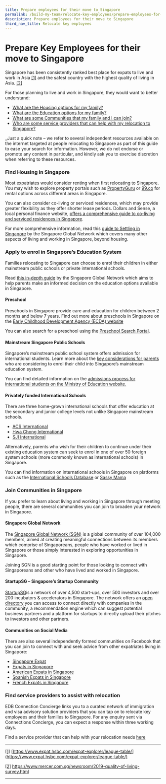 ```yaml
---
title: Prepare employees for their move to Singapore
permalink: /build-my-team/relocate-key-employees/prepare-employees-for-move-to-sg/
description: Prepare employees for their move to Singapore
third_nav_title: Relocate key employees
---
```

# Prepare Key Employees for their move to Singapore


Singapore has been consistently ranked best place for expats to live and work in Asia [\[1\]](#_ftn1) and the safest country with the highest quality of living in Asia. [\[2\]](#_ftn2)

For those planning to live and work in Singapore, they would want to better understand:

* [What are the Housing options for my family?](#find-housing-in-singapore)
* [What are the Education options for my family?](#apply-to-enrol-in-singapores-education-system)
* [What are some Communities that my family and I can join?](#join-communities-in-singapore)
* [Who are some service providers that can help with my relocation to Singapore?](#find-service-providers-to-assist-with-relocation)

_Just a quick note – we refer to several independent resources available on the internet targeted at people relocating to Singapore as part of this guide to ease your search for information. However, we do not endorse or promote any content in particular, and kindly ask you to exercise discretion when referring to these resources.

### Find Housing in Singapore

Most expatriates would consider renting when first relocating to Singapore. You may wish to explore property portals such as <a target="_blank" href="https://www.propertyguru.com.sg/">PropertyGuru</a> or <a target="_blank" href="https://www.99.co/">99.co</a> for rental options across different areas in Singapore.

You can also consider co-living or serviced residences, which may provide greater flexibility as they offer shorter lease periods. Dollars and Sense, a local personal finance website, <a target="_blank" href="https://dollarsandsense.sg/price-guide-co-living-spaces-serviced-apartments/">offers a comprehensive guide to co-living and serviced residences in Singapore</a>.

For more comprehensive information, read this <a target="_blank" href="https://singaporeglobalnetwork.gov.sg/guides/settling-in-sg/">guide to Settling in Singapore</a> by the Singapore Global Network which covers many other aspects of living and working in Singapore, beyond housing.

### Apply to enrol in Singapore’s Education System

Families relocating to Singapore can choose to enrol their children in either mainstream public schools or private international schools.

Read <a target="_blank" href="https://singaporeglobalnetwork.gov.sg/guides/education-in-sg/">this in-depth guide</a> by the Singapore Global Network which aims to help parents make an informed decision on the education options available in Singapore.

#### Preschool

Preschools in Singapore provide care and education for children between 2 months and below 7 years. Find out more about preschools in Singapore on the <a target="_blank" href="https://www.ecda.gov.sg/parents/choosing-a-preschool/choosing-a-preschool-for-your-child">Early Childhood Development Agency (ECDA) website</a>

You can also search for a preschool using the <a target="_blank" href="https://go.gov.sg/ecda-psp">Preschool Search Portal</a>.

#### Mainstream Singapore Public Schools

Singapore’s mainstream public school system offers admission for international students. Learn more about the <a target="_blank" href="https://www.moe.gov.sg/international-students/studying-in-singapore">key considerations for parents</a> who are considering to enrol their child into Singapore’s mainstream education system.

You can find detailed information on the <a target="_blank" href="https://www.moe.gov.sg/international-students/admission">admissions process for international students on the Ministry of Education website.</a>

#### Privately funded International Schools

There are three home-grown international schools that offer education at the secondary and junior college levels not unlike Singapore mainstream schools.

* <a target="_blank" href="http://www.acsinternational.com.sg/">ACS International </a>
* <a target="_blank" href="http://www.hcis.edu.sg/">Hwa Chong International </a>
* <a target="_blank" href="http://www.sji-international.com.sg/">SJI International </a>

Alternatively, parents who wish for their children to continue under their existing education system can seek to enrol in one of over 50 foreign system schools (more commonly known as international schools) in Singapore.

You can find information on international schools in Singapore on platforms such as the <a target="_blank" href="https://www.international-schools-database.com/in/singapore">International Schools Database</a> or <a target="_blank" href="https://www.sassymamasg.com/schools-guide/">Sassy Mama</a>

### Join Communities in Singapore

If you prefer to learn about living and working in Singapore through meeting people, there are several communities you can join to broaden your network in Singapore.

#### Singapore Global Network

The <a target="_blank" href="https://singaporeglobalnetwork.gov.sg">Singapore Global Network (SGN)</a> is a global community of over 104,000 members, aimed at creating meaningful connections between its members which comprise of Singaporeans, people who have worked or lived in Singapore or those simply interested in exploring opportunities in Singapore.

Joining SGN is a good starting point for those looking to connect with Singaporeans and other who have lived and worked in Singapore.

#### StartupSG – Singapore’s Startup Community

<a target="_blank" href="https://www.startupsg.gov.sg/">StartupSG</a>is a network of over 4,500 start-ups, over 500 investors and over 200 incubators &amp; accelerators in Singapore. The network offers an <a target="_blank" href="https://www.startupsg.gov.sg/directory/startups/">open directory</a> you can access to connect directly with companies in the community, a recommendation engine which can suggest potential business partners and a platform for startups to directly upload their pitches to investors and other partners.

#### Communities on Social Media

There are also several independently formed communities on Facebook that you can join to connect with and seek advice from other expatriates living in Singapore:

* <a target="_blank" href="">Singapore Expat </a>
* <a target="_blank" href="">Expats in Singapore </a>
* <a target="_blank" href="">American Expats in Singapore</a>
* <a target="_blank" href="">Spanish Expats in Singapore </a>
* <a target="_blank" href="">French Expats in Singapore </a>


### Find service providers to assist with relocation

EDB Connection Concierge links you to a curated network of immigration and visa advisory solution providers that you can tap on to relocate key employees and their families to Singapore. For any enquiry sent via Connections Concierge, you can expect a response within three working days.

Find a service provider that can help with your relocation needs <a target="_blank" href="https://www.edb.gov.sg/connections-concierge/service-providers.html?tab=general-service-providers&amp;servicecategory=recruitment&amp;hrsolutions">here</a>

  

* * *

[\[1\]](#_ftnref1) [https://www.expat.hsbc.com/expat-explorer/league-table/](https://www.expat.hsbc.com/expat-explorer/league-table/)

[\[2\]](#_ftnref2) https://www.mercer.com.sg/newsroom/2019-quality-of-living-survey.html

* * *